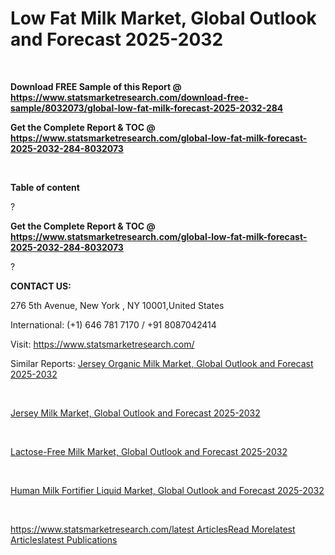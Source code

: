 <h1>Low Fat Milk Market, Global Outlook and Forecast 2025-2032</h1><br/><p><strong>Download FREE Sample of this Report @ <a href="https://www.statsmarketresearch.com/download-free-sample/8032073/global-low-fat-milk-forecast-2025-2032-284">https://www.statsmarketresearch.com/download-free-sample/8032073/global-low-fat-milk-forecast-2025-2032-284</a></strong></p>
 
 
 
 <div><b>Get the Complete Report & TOC @ <a href="https://www.statsmarketresearch.com/global-low-fat-milk-forecast-2025-2032-284-8032073">https://www.statsmarketresearch.com/global-low-fat-milk-forecast-2025-2032-284-8032073</a></b></div>
 
 
 
 <p><br />
 
 <b>Table of content</b></p>
 
 
 
 <p>? </p>
 
 
 
 <div><b>Get the Complete Report & TOC @ <a href="https://www.statsmarketresearch.com/global-low-fat-milk-forecast-2025-2032-284-8032073">https://www.statsmarketresearch.com/global-low-fat-milk-forecast-2025-2032-284-8032073</a></b></div>
 
 
 
 <p>? </p>
 
 
 
 <p><b>CONTACT US:</b><br />
 
 276 5th Avenue, New York , NY 10001,United States<br />
 
 International: (+1) 646 781 7170 / +91 8087042414<br />
 
 Visit: <a href="https://www.statsmarketresearch.com/">https://www.statsmarketresearch.com/</a><br />
 
 Similar Reports: <a href="https://www.statsmarketresearch.com/global-low-fat-milk-forecast-2025-2032-284-8032073">Jersey Organic Milk Market, Global Outlook and Forecast 2025-2032</a><br />
 
 <br />
 
 <a href="https://www.statsmarketresearch.com/global-low-fat-milk-forecast-2025-2032-284-8032073">Jersey Milk Market, Global Outlook and Forecast 2025-2032</a><br />
 
 <br />
 
 <a href="https://www.statsmarketresearch.com/global-low-fat-milk-forecast-2025-2032-284-8032073">Lactose-Free Milk Market, Global Outlook and Forecast 2025-2032</a><br />
 
 <br />
 
 <a href="https://www.statsmarketresearch.com/global-low-fat-milk-forecast-2025-2032-284-8032073">Human Milk Fortifier Liquid Market, Global Outlook and Forecast 2025-2032</a><br />
 
 <br />
 
 <a href="https://gyeongbokgung.com">https://www.statsmarketresearch.com/</a><a href="https://hallyeomaritime.com">latest Articles</a><a href="https://jingwansa.com">Read More</a><a href="https://nguoiviet.jp/">latest Articles</a><a href="https://www.intelmarketresearch.com/">latest Publications</a></p>